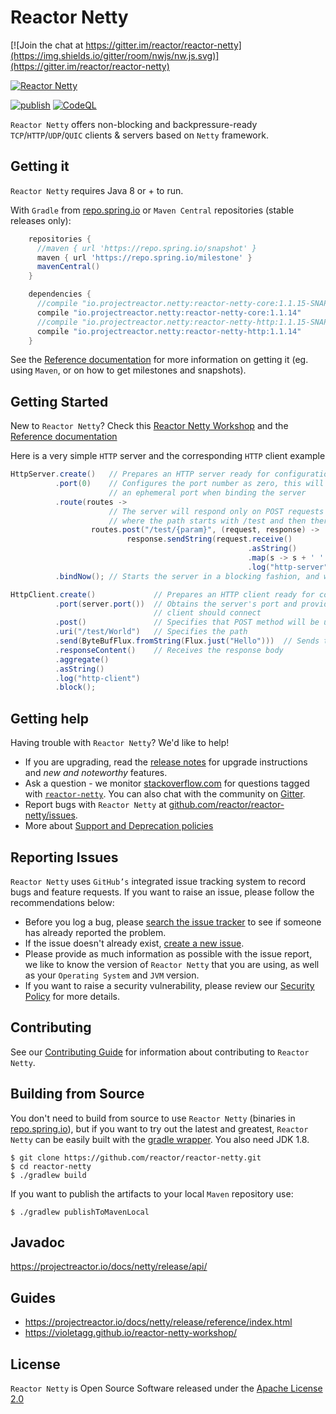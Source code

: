 # Reactor Netty

[![Join the chat at https://gitter.im/reactor/reactor-netty](https://img.shields.io/gitter/room/nwjs/nw.js.svg)](https://gitter.im/reactor/reactor-netty)

[![Reactor Netty](https://img.shields.io/maven-central/v/io.projectreactor.netty/reactor-netty.svg?colorB=brightgreen)](https://mvnrepository.com/artifact/io.projectreactor.netty/reactor-netty)

[![publish](https://github.com/reactor/reactor-netty/actions/workflows/publish.yml/badge.svg)](https://github.com/reactor/reactor-netty/actions/workflows/publish.yml) [![CodeQL](https://github.com/reactor/reactor-netty/workflows/CodeQL/badge.svg?event=push)](https://github.com/reactor/reactor-netty/actions?query=workflow%3ACodeQL)

`Reactor Netty` offers non-blocking and backpressure-ready `TCP`/`HTTP`/`UDP`/`QUIC`
clients & servers based on `Netty` framework.

## Getting it
`Reactor Netty` requires Java 8 or + to run.

With `Gradle` from [repo.spring.io](https://repo.spring.io) or `Maven Central` repositories (stable releases only):

```groovy
    repositories {
      //maven { url 'https://repo.spring.io/snapshot' }
      maven { url 'https://repo.spring.io/milestone' }
      mavenCentral()
    }

    dependencies {
      //compile "io.projectreactor.netty:reactor-netty-core:1.1.15-SNAPSHOT"
      compile "io.projectreactor.netty:reactor-netty-core:1.1.14"
      //compile "io.projectreactor.netty:reactor-netty-http:1.1.15-SNAPSHOT"
      compile "io.projectreactor.netty:reactor-netty-http:1.1.14"
    }
```

See the [Reference documentation](https://projectreactor.io/docs/netty/release/reference/index.html#getting)
for more information on getting it (eg. using `Maven`, or on how to get milestones and snapshots).


## Getting Started
New to `Reactor Netty`? Check this [Reactor Netty Workshop](https://violetagg.github.io/reactor-netty-workshop/)
and the [Reference documentation](https://projectreactor.io/docs/netty/release/reference/index.html)

Here is a very simple `HTTP` server and the corresponding `HTTP` client example

```java
HttpServer.create()   // Prepares an HTTP server ready for configuration
          .port(0)    // Configures the port number as zero, this will let the system pick up
                      // an ephemeral port when binding the server
          .route(routes ->
                      // The server will respond only on POST requests
                      // where the path starts with /test and then there is path parameter
                  routes.post("/test/{param}", (request, response) ->
                          response.sendString(request.receive()
                                                     .asString()
                                                     .map(s -> s + ' ' + request.param("param") + '!')
                                                     .log("http-server"))))
          .bindNow(); // Starts the server in a blocking fashion, and waits for it to finish its initialization
```

```java
HttpClient.create()             // Prepares an HTTP client ready for configuration
          .port(server.port())  // Obtains the server's port and provides it as a port to which this
                                // client should connect
          .post()               // Specifies that POST method will be used
          .uri("/test/World")   // Specifies the path
          .send(ByteBufFlux.fromString(Flux.just("Hello")))  // Sends the request body
          .responseContent()    // Receives the response body
          .aggregate()
          .asString()
          .log("http-client")
          .block();

```

## Getting help
Having trouble with `Reactor Netty`? We'd like to help!
* If you are upgrading, read the [release notes](https://github.com/reactor/reactor-netty/releases)
  for upgrade instructions and *new and noteworthy* features.
* Ask a question - we monitor [stackoverflow.com](https://stackoverflow.com) for questions
  tagged with [`reactor-netty`](https://stackoverflow.com/questions/tagged/reactor-netty). You can also chat
  with the community on [Gitter](https://gitter.im/reactor/reactor-netty).
* Report bugs with `Reactor Netty` at [github.com/reactor/reactor-netty/issues](https://github.com/reactor/reactor-netty/issues).
* More about [Support and Deprecation policies](https://github.com/reactor/.github/blob/main/SUPPORT.adoc)

## Reporting Issues
`Reactor Netty` uses `GitHub’s` integrated issue tracking system to record bugs and feature requests.
If you want to raise an issue, please follow the recommendations below:
* Before you log a bug, please [search the issue tracker](https://github.com/reactor/reactor-netty/search?type=Issues)
  to see if someone has already reported the problem.
* If the issue doesn't already exist, [create a new issue](https://github.com/reactor/reactor-netty/issues/new/choose).
* Please provide as much information as possible with the issue report, we like to know
  the version of `Reactor Netty` that you are using, as well as your `Operating System` and
  `JVM` version.
* If you want to raise a security vulnerability, please review our [Security Policy](https://github.com/reactor/reactor-netty/security/policy) for more details.

## Contributing
See our [Contributing Guide](https://github.com/reactor/.github/blob/main/CONTRIBUTING.md) for information about contributing to `Reactor Netty`.

## Building from Source
You don't need to build from source to use `Reactor Netty` (binaries in
[repo.spring.io](https://repo.spring.io)), but if you want to try out the latest and
greatest, `Reactor Netty` can be easily built with the
[gradle wrapper](https://docs.gradle.org/current/userguide/gradle_wrapper.html). You also need JDK 1.8.

```shell
$ git clone https://github.com/reactor/reactor-netty.git
$ cd reactor-netty
$ ./gradlew build
```

If you want to publish the artifacts to your local `Maven` repository use:

```shell
$ ./gradlew publishToMavenLocal
```

## Javadoc
https://projectreactor.io/docs/netty/release/api/

## Guides

* https://projectreactor.io/docs/netty/release/reference/index.html
* https://violetagg.github.io/reactor-netty-workshop/

## License
`Reactor Netty` is Open Source Software released under the [Apache License 2.0](https://www.apache.org/licenses/LICENSE-2.0)

